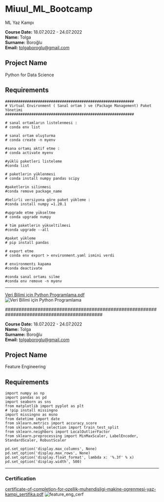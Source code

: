 
# Miuul_ML_Bootcamp
ML Yaz Kampı

**Course Date:** 18.07.2022 - 24.07.2022  
**Name:** Tolga  
**Surname:** Boroğlu  
**Email:** tolgaboroglu@gmail.com  



## Project Name
Python for Data Science
## Requirements
```
###########################################################
# Virtual Environment ( Sanal ortam ) ve (Package Management) Paket Yönetimi
###########################################################

# sanal ortamların listelenmesi :
# conda env list

# sanal ortam oluşturma
# conda create -n myenv

#sana ortamı aktif etme :
# conda activate myenv

#yüklü paketleri listeleme
#conda list 

# paketlerin yüklenmesi 
# conda install numpy pandas scipy 

#paketlerin silinmesi 
#conda remove package_name 

#belirli versiyona göre paket yükleme : 
#conda install numpy =1.20.1  

#upgrade etme yükseltme 
# conda upgrade numpy 

# tüm paketlerin yükseltilmesi 
#conda upgrade --all 

#paket yükleme 
# pip install pandas  

# export etme 
# conda env export > environment.yaml ismini verdi

# environmentı kapama 
#conda deactivate  

#conda sanal ortamı silme 
#conda env remove -n myenv 
```
--- 

[Veri Bilimi için Python Programlama.pdf](https://github.com/tolgaboroglu/Miuul_ML_Bootcamp/files/9219441/Veri.Bilimi.icin.Python.Programlama.pdf)
![Veri Bilimi için Python Programlama](https://user-images.githubusercontent.com/46046034/181747824-ccd7ea61-88b7-4f1e-ae8e-f4bd768d0cfc.png)



############################################################################################


**Course Date:** 18.07.2022 - 24.07.2022  
**Name:** Tolga  
**Surname:** Boroğlu  
**Email:** tolgaboroglu@gmail.com  



## Project Name
Feature Engineering

## Requirements
```
import numpy as np
import pandas as pd
import seaborn as sns
from matplotlib import pyplot as plt
# !pip install missingno
import missingno as msno
from datetime import date
from sklearn.metrics import accuracy_score
from sklearn.model_selection import train_test_split
from sklearn.neighbors import LocalOutlierFactor
from sklearn.preprocessing import MinMaxScaler, LabelEncoder, StandardScaler, RobustScaler

pd.set_option('display.max_columns', None)
pd.set_option('display.max_rows', None)
pd.set_option('display.float_format', lambda x: '%.3f' % x)
pd.set_option('display.width', 500)
```
---

### Certification
[certificate-of-completion-for-ozellik-muhendisligi-makine-ogrenmesi-yaz-kampi_sertifika.pdf](https://github.com/tolgaboroglu/Miuul_ML_Bootcamp/files/9219365/certificate-of-completion-for-ozellik-muhendisligi-makine-ogrenmesi-yaz-kampi_sertifika.pdf)
![feature_eng_cerf](https://user-images.githubusercontent.com/46046034/181746850-331005e8-ef21-44a4-80f8-fb1c7cc3940e.jpg)

